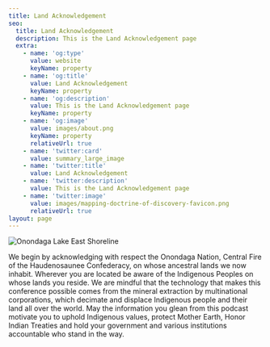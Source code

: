 ```yaml
---
title: Land Acknowledgement
seo:
  title: Land Acknowledgement
  description: This is the Land Acknowledgement page
  extra:
    - name: 'og:type'
      value: website
      keyName: property
    - name: 'og:title'
      value: Land Acknowledgement
      keyName: property
    - name: 'og:description'
      value: This is the Land Acknowledgement page
      keyName: property
    - name: 'og:image'
      value: images/about.png
      keyName: property
      relativeUrl: true
    - name: 'twitter:card'
      value: summary_large_image
    - name: 'twitter:title'
      value: Land Acknowledgement
    - name: 'twitter:description'
      value: This is the Land Acknowledgement page
    - name: 'twitter:image'
      value: images/mapping-doctrine-of-discovery-favicon.png
      relativeUrl: true
layout: page
---
```

![Onondaga Lake East Shoreline](/images/onondaga-lake-east-shoreline.jpg)

We begin by acknowledging with respect the Onondaga Nation, Central Fire of the Haudenosaunee Confederacy, on whose ancestral lands we now inhabit. Wherever you are located be aware of the Indigenous Peoples on whose lands you reside. We are mindful that the technology that makes this conference possible comes from the mineral extraction by multinational corporations, which decimate and displace Indigenous people and their land all over the world. May the information you glean from this podcast motivate you to uphold Indigenous values, protect Mother Earth, Honor Indian Treaties and hold your government and various institutions accountable who stand in the way.
